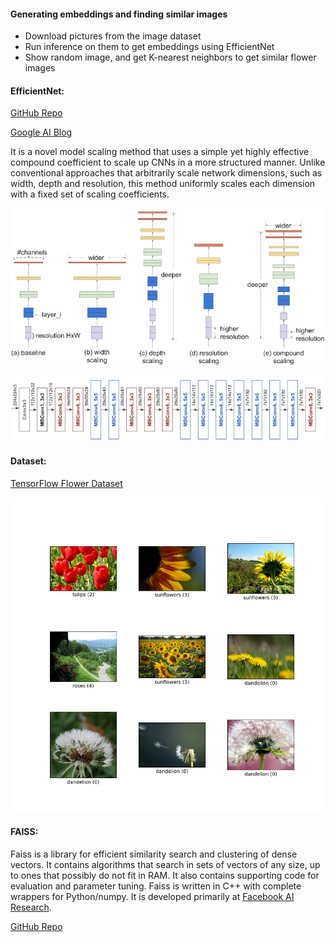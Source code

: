 #### Generating embeddings and finding similar images

- Download pictures from the image dataset
- Run inference on them to get embeddings using EfficientNet
- Show random image, and get K-nearest neighbors to get similar flower images

#### EfficientNet: 

[GitHub Repo](https://github.com/qubvel/efficientnet)

[Google AI Blog](https://ai.googleblog.com/2019/05/efficientnet-improving-accuracy-and.html)

It is a novel model scaling method that uses a simple yet highly effective compound coefficient to scale up CNNs in a more structured manner. Unlike conventional approaches that arbitrarily scale network dimensions, such as width, depth and resolution, this method uniformly scales each dimension with a fixed set of scaling coefficients. 

![EfficientNet](EfficientNet1.png)

![EfficientNet Architecture](EfficientNet2.png)


#### Dataset:

[TensorFlow Flower Dataset](https://www.tensorflow.org/datasets/catalog/tf_flowers)

![TF Flowers Dataset](flowers.png)


#### FAISS:
Faiss is a library for efficient similarity search and clustering of dense vectors. It contains algorithms that search in sets of vectors of any size, up to ones that possibly do not fit in RAM. It also contains supporting code for evaluation and parameter tuning. Faiss is written in C++ with complete wrappers for Python/numpy. It is developed primarily at [Facebook AI Research](https://ai.facebook.com/).

[GitHub Repo](https://github.com/facebookresearch/faiss)

